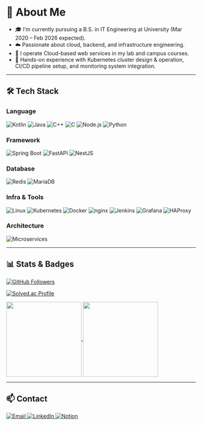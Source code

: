 # 🐾 About Me

- 🎓 I’m currently pursuing a B.S. in IT Engineering at University (Mar 2020 – Feb 2026 expected).  
- ☁️ Passionate about cloud, backend, and infrastructure engineering.  
- 🔧 I operate Cloud-based web services in my lab and campus courses.
- 🚀 Hands-on experience with Kubernetes cluster design & operation, CI/CD pipeline setup, and monitoring system integration.

---

## 🛠 Tech Stack

### Language
<p>
  <img src="https://img.shields.io/badge/Kotlin-0095D5?style=for-the-badge&logo=kotlin" alt="Kotlin"/>
  <img src="https://img.shields.io/badge/Java-007396?style=for-the-badge&logo=java&logoColor=white" alt="Java"/>
  <img src="https://img.shields.io/badge/C++-00599C?style=for-the-badge&logo=c%2B%2B" alt="C++"/>
  <img src="https://img.shields.io/badge/C-555555?style=for-the-badge&logo=c" alt="C"/>
  <img src="https://img.shields.io/badge/Node.js-339933?style=for-the-badge&logo=node.js" alt="Node.js"/>
  <img src="https://img.shields.io/badge/Python-3776AB?style=for-the-badge&logo=python&logoColor=white" alt="Python"/>
</p>

### Framework
<p>
  <img src="https://img.shields.io/badge/Spring%20Boot-6DB33F?style=for-the-badge&logo=spring-boot&logoColor=white" alt="Spring Boot"/>
  <img src="https://img.shields.io/badge/FastAPI-005571?style=for-the-badge&logo=fastapi" alt="FastAPI"/>
  <img src="https://img.shields.io/badge/NestJS-E0234E?style=for-the-badge&logo=nestjs" alt="NestJS"/>
</p>

### Database
<p>
  <img src="https://img.shields.io/badge/Redis-DC382D?style=for-the-badge&logo=redis" alt="Redis"/>
  <img src="https://img.shields.io/badge/MariaDB-003545?style=for-the-badge&logo=mariadb" alt="MariaDB"/>
</p>

### Infra & Tools
<p>
  <img src="https://img.shields.io/badge/Linux-FCC624?style=for-the-badge&logo=linux&logoColor=black" alt="Linux"/>
  <img src="https://img.shields.io/badge/Kubernetes-326CE5?style=for-the-badge&logo=kubernetes&logoColor=white" alt="Kubernetes"/>
  <img src="https://img.shields.io/badge/Docker-2496ED?style=for-the-badge&logo=docker&logoColor=white" alt="Docker"/>
  <img src="https://img.shields.io/badge/nginx-009639?style=for-the-badge&logo=nginx&logoColor=white" alt="nginx"/>
  <img src="https://img.shields.io/badge/Jenkins-d24939?style=for-the-badge&logo=jenkins&logoColor=black" alt="Jenkins"/>
  <img src="https://img.shields.io/badge/Grafana-F46800?style=for-the-badge&logo=grafana&logoColor=white" alt="Grafana"/>
  <img src="https://img.shields.io/badge/HAProxy-404040?style=for-the-badge&logo=haproxy&logoColor=white" alt="HAProxy"/>
</p>

### Architecture
<p>
  <img src="https://img.shields.io/badge/MSA-Microservices-444?style=for-the-badge" alt="Microservices"/>
</p>

---

## 📊 Stats & Badges

[![GitHub Followers](https://img.shields.io/github/followers/hodu26?label=GitHub%20Followers&style=flat-square)](https://github.com/hodu26)


[![Solved.ac Profile](http://mazassumnida.wtf/api/v2/generate_badge?boj=gjdhks1212)](https://solved.ac/gjdhks1212/)


<a href="https://github.com/hodu26/github-readme-stats">
  <img height=200 align="center" src="https://github-readme-stats.vercel.app/api?username=hodu26&show_icons=true&theme=tokyonight" />
</a>
<a href="https://github.com/hodu26/convoychat">
  <img height=200 align="center" src="https://github-readme-stats.vercel.app/api/top-langs?username=hodu26&layout=compact&langs_count=8&card_width=320&show_icons=true&theme=tokyonight" />
</a>

---

## 📫 Contact

<p>
  <a href="mailto:gjdhks0269@gmail.com">
    <img src="https://img.shields.io/badge/Email-D14836?style=for-the-badge&logo=gmail&logoColor=white" alt="Email"/>
  </a>
  <a href="https://www.linkedin.com/in/완-허-2a4642310">
    <img src="https://img.shields.io/badge/LinkedIn-0A66C2?style=for-the-badge&logo=linkedin&logoColor=white" alt="LinkedIn"/>
  </a>
  <a href="https://www.notion.so/hodu26/21da3986ce7e80f79e96eeacb2282e6f?source=copy_link">
    <img src="https://img.shields.io/badge/Notion-FFFFFF?style=for-the-badge&logo=notion&logoColor=black" alt="Notion"/>
  </a>
</p>
